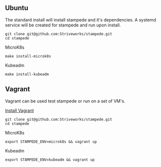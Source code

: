 ## Ubuntu
The standard install will install stampede and it's dependencies. A systemd service
will be created for stampede and run upon install.
```
git clone git@github.com:Striveworks/stampede.git
cd stampede
```
MicroK8s
```
make install-microk8s
```
Kubeadm
```
make install-kubeadm
```


## Vagrant
Vagrant can be used test stampede or run on a set of VM's.

[Install Vagrant](https://www.vagrantup.com/docs/installation)

```
git clone git@github.com:Striveworks/stampede.git
cd stampede
```
MicroK8s
```
export STAMPEDE_ENV=microk8s && vagrant up
```
Kubeadm
```
export STAMPEDE_ENV=kubeadm && vagrant up
```

